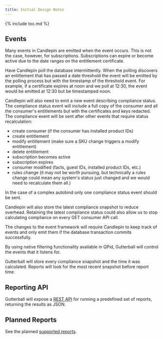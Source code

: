 ```yaml
---
title: Initial Design Notes
---
```

{% include toc.md %}


## Events
Many events in Candlepin are emitted when the event occurs.  This is not the case,
however, for subscriptions.  Subscriptions can expire or become active due to the date
ranges on the entitlement certificate.

Have Candlepin poll the database intermittently.  When the polling discovers
an entitlement that has passed a date threshold the event will be emitted by
the polling process but with the timestamp of the threshold event.  For
example, if a certificate expires at noon and we poll at 12:30, the event would
be emitted at 12:30 but be timestamped noon.

Candlepin will also need to emit a new event describing compliance status.  The
compliance status event will include a full copy of the consumer and all the
consumer's entitlements but with the certificates and keys redacted.  The
compliance event will be sent after other events that require status recalculation:

  * create consumer (if the consumer has installed product IDs)
  * create entitlement
  * modify entitlement (make sure a SKU change triggers a modify entitlement)
  * delete entitlement
  * subscription becomes active
  * subscription expires
  * consumer modified (facts, guest IDs, installed product IDs, etc.)
  * rules change (it may not be worth pursuing, but technically a rules change
    could mean any system's status just changed and we would need to recalculate them all.)

In the case of a complex autobind only one compliance status event should be sent.

Candlepin will also store the latest compliance snapshot to reduce overhead.  Retaining
the latest compliance status could also allow us to stop calculating compliance on every
GET consumer API call.

The changes to the event framework will require Candlepin to keep track of events and only
emit them if the database transaction commits successfully.

By using native filtering functionality available in QPid, Gutterball will control
the events that it listens for.

Gutterball will store every compliance snapshot and the time it was calculated.
Reports will look for the most recent snapshot before report time.

## Reporting API

Gutterball will expose a [REST API](reportapi.html) for running a predefined set of reports, returning the results as JSON.

## Planned Reports

See the planned [supported reports](reports.html).
